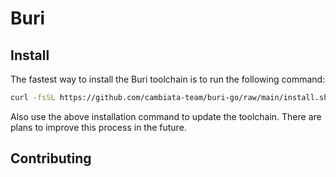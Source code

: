 # Buri

## Install

The fastest way to install the Buri toolchain is to run the following command:

```sh
curl -fsSL https://github.com/cambiata-team/buri-go/raw/main/install.sh | sudo sh
```

Also use the above installation command to update the toolchain. There are plans to improve this process in the future.

## Contributing
